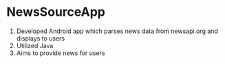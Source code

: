 # NewsSourceApp
1. Developed Android app which parses news data from newsapi.org and displays to users
2. Utilized Java
3. Aims to provide news for users

